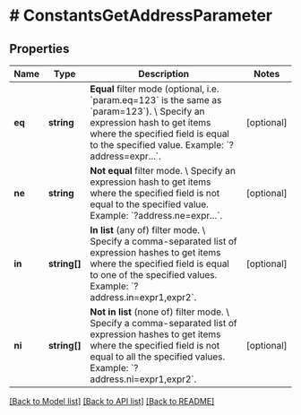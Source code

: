 # # ConstantsGetAddressParameter

## Properties

Name | Type | Description | Notes
------------ | ------------- | ------------- | -------------
**eq** | **string** | **Equal** filter mode (optional, i.e. &#x60;param.eq&#x3D;123&#x60; is the same as &#x60;param&#x3D;123&#x60;). \\ Specify an expression hash to get items where the specified field is equal to the specified value.  Example: &#x60;?address&#x3D;expr...&#x60;. | [optional]
**ne** | **string** | **Not equal** filter mode. \\ Specify an expression hash to get items where the specified field is not equal to the specified value.  Example: &#x60;?address.ne&#x3D;expr...&#x60;. | [optional]
**in** | **string[]** | **In list** (any of) filter mode. \\ Specify a comma-separated list of expression hashes to get items where the specified field is equal to one of the specified values.  Example: &#x60;?address.in&#x3D;expr1,expr2&#x60;. | [optional]
**ni** | **string[]** | **Not in list** (none of) filter mode. \\ Specify a comma-separated list of expression hashes to get items where the specified field is not equal to all the specified values.  Example: &#x60;?address.ni&#x3D;expr1,expr2&#x60;. | [optional]

[[Back to Model list]](../../README.md#models) [[Back to API list]](../../README.md#endpoints) [[Back to README]](../../README.md)
